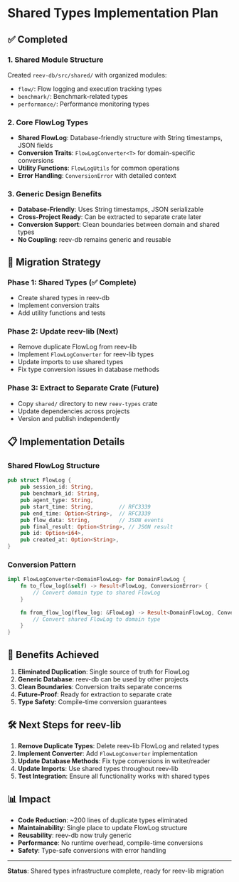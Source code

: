 # Shared Types Implementation Plan

## ✅ Completed

### 1. Shared Module Structure
Created `reev-db/src/shared/` with organized modules:
- `flow/`: Flow logging and execution tracking types
- `benchmark/`: Benchmark-related types  
- `performance/`: Performance monitoring types

### 2. Core FlowLog Types
- **Shared FlowLog**: Database-friendly structure with String timestamps, JSON fields
- **Conversion Traits**: `FlowLogConverter<T>` for domain-specific conversions
- **Utility Functions**: `FlowLogUtils` for common operations
- **Error Handling**: `ConversionError` with detailed context

### 3. Generic Design Benefits
- **Database-Friendly**: Uses String timestamps, JSON serializable
- **Cross-Project Ready**: Can be extracted to separate crate later
- **Conversion Support**: Clean boundaries between domain and shared types
- **No Coupling**: reev-db remains generic and reusable

## 🔄 Migration Strategy

### Phase 1: Shared Types (✅ Complete)
- Create shared types in reev-db
- Implement conversion traits
- Add utility functions and tests

### Phase 2: Update reev-lib (Next)
- Remove duplicate FlowLog from reev-lib
- Implement `FlowLogConverter` for reev-lib types
- Update imports to use shared types
- Fix type conversion issues in database methods

### Phase 3: Extract to Separate Crate (Future)
- Copy `shared/` directory to new `reev-types` crate
- Update dependencies across projects
- Version and publish independently

## 📋 Implementation Details

### Shared FlowLog Structure
```rust
pub struct FlowLog {
    pub session_id: String,
    pub benchmark_id: String,
    pub agent_type: String,
    pub start_time: String,        // RFC3339
    pub end_time: Option<String>,  // RFC3339
    pub flow_data: String,         // JSON events
    pub final_result: Option<String>, // JSON result
    pub id: Option<i64>,
    pub created_at: Option<String>,
}
```

### Conversion Pattern
```rust
impl FlowLogConverter<DomainFlowLog> for DomainFlowLog {
    fn to_flow_log(&self) -> Result<FlowLog, ConversionError> {
        // Convert domain type to shared FlowLog
    }
    
    fn from_flow_log(flow_log: &FlowLog) -> Result<DomainFlowLog, ConversionError> {
        // Convert shared FlowLog to domain type
    }
}
```

## 🎯 Benefits Achieved

1. **Eliminated Duplication**: Single source of truth for FlowLog
2. **Generic Database**: reev-db can be used by other projects
3. **Clean Boundaries**: Conversion traits separate concerns
4. **Future-Proof**: Ready for extraction to separate crate
5. **Type Safety**: Compile-time conversion guarantees

## 🛠️ Next Steps for reev-lib

1. **Remove Duplicate Types**: Delete reev-lib FlowLog and related types
2. **Implement Converter**: Add `FlowLogConverter` implementation
3. **Update Database Methods**: Fix type conversions in writer/reader
4. **Update Imports**: Use shared types throughout reev-lib
5. **Test Integration**: Ensure all functionality works with shared types

## 📊 Impact

- **Code Reduction**: ~200 lines of duplicate types eliminated
- **Maintainability**: Single place to update FlowLog structure
- **Reusability**: reev-db now truly generic
- **Performance**: No runtime overhead, compile-time conversions
- **Safety**: Type-safe conversions with error handling

---

**Status**: Shared types infrastructure complete, ready for reev-lib migration